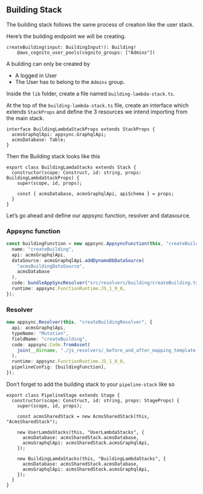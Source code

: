 ## Building Stack

The building stack follows the same process of creation like the user stack.

Here’s the building endpoint we will be creating.

```tsx
createBuilding(input: BuildingInput!): Building!
    @aws_cognito_user_pools(cognito_groups: ["Admins"])
```

A building can only be created by

- A logged in User
- The User has to belong to the `Admins` group.

Inside the `lib` folder, create a file named `building-lambda-stack.ts`.

At the top of the `building-lambda-stack.ts` file, create an interface which extends `StackProps` and define the 3 resources we intend importing from the main stack.

```tsx
interface BuildingLambdaStackProps extends StackProps {
  acmsGraphqlApi: appsync.GraphqlApi;
  acmsDatabase: Table;
}
```

Then the Building stack looks like this

```tsx
export class BuildingLamdaStacks extends Stack {
  constructor(scope: Construct, id: string, props: BuildingLambdaStackProps) {
    super(scope, id, props);

    const { acmsDatabase, acmsGraphqlApi, apiSchema } = props;
  }
}
```

Let’s go ahead and define our appsync function, resolver and datasource.

### Appsync function

```ts
const buildingFunction = new appsync.AppsyncFunction(this, "createBuilding", {
  name: "createBuilding",
  api: acmsGraphqlApi,
  dataSource: acmsGraphqlApi.addDynamoDbDataSource(
    "acmsBuildingDataSource",
    acmsDatabase
  ),
  code: bundleAppSyncResolver("src/resolvers/building/createBuilding.ts"),
  runtime: appsync.FunctionRuntime.JS_1_0_0,
});
```

### Resolver

```ts
new appsync.Resolver(this, "createBuildingResolver", {
  api: acmsGraphqlApi,
  typeName: "Mutation",
  fieldName: "createBuilding",
  code: appsync.Code.fromAsset(
    join(__dirname, "./js_resolvers/_before_and_after_mapping_template.js")
  ),
  runtime: appsync.FunctionRuntime.JS_1_0_0,
  pipelineConfig: [buildingFunction],
});
```

Don’t forget to add the building stack to your `pipeline-stack` like so

```tsx
export class PipelineStage extends Stage {
  constructor(scope: Construct, id: string, props: StageProps) {
    super(scope, id, props);

    const acmsSharedStack = new AcmsSharedStack(this, "AcmsSharedStack");

    new UserLamdaStacks(this, "UserLambdaStacks", {
      acmsDatabase: acmsSharedStack.acmsDatabase,
      acmsGraphqlApi: acmsSharedStack.acmsGraphqlApi,
    });

    new BuildingLamdaStacks(this, "BuildingLambdaStacks", {
      acmsDatabase: acmsSharedStack.acmsDatabase,
      acmsGraphqlApi: acmsSharedStack.acmsGraphqlApi,
    });
  }
}
```

